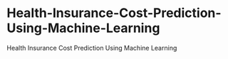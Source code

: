 # Health-Insurance-Cost-Prediction-Using-Machine-Learning
Health Insurance Cost Prediction Using Machine Learning
